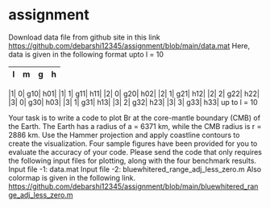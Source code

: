 # assignment
Download data file from github site in this link
https://github.com/debarshi12345/assignment/blob/main/data.mat
Here, data is given in the following format upto l = 10

| l | m | g|h|
| --- | --- | --- | --- |

|1| 0| g10| h01|
|1| 1| g11| h11|
|2| 0| g20| h02|
|2| 1| g21| h12|
|2| 2| g22| h22|
|3| 0| g30| h03|
|3| 1| g31| h13|
|3| 2| g32| h23|
|3| 3| g33| h33|
up to l = 10


Your task is to write a code to plot Br at the core-mantle boundary (CMB) of the Earth.
The Earth has a radius of a = 6371 km, while the CMB radius is r = 2886 km. Use the Hammer
projection and apply coastline contours to create the visualization. Four sample figures have
been provided for you to evaluate the accuracy of your code.
Please send the code that only requires the following input files for plotting, along with the
four benchmark results.
Input file -1: data.mat
Input file -2: bluewhitered_range_adj_less_zero.m
Also colormap is given in the following link.
https://github.com/debarshi12345/assignment/blob/main/bluewhitered_range_adj_less_zero.m
